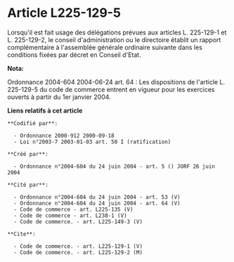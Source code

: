 # Article L225-129-5

Lorsqu'il est fait usage des délégations prévues aux articles L. 225-129-1 et L. 225-129-2, le conseil d'administration ou le
directoire établit un rapport complémentaire à l'assemblée générale ordinaire suivante dans les conditions fixées par décret
en Conseil d'Etat.

**Nota:**

Ordonnance 2004-604 2004-06-24 art. 64 : Les dispositions de l'article L. 225-129-5 du code de commerce entrent en vigueur
pour les exercices ouverts à partir du 1er janvier 2004.

**Liens relatifs à cet article**

	**Codifié par**:

	  - Ordonnance 2000-912 2000-09-18
	  - Loi n°2003-7 2003-01-03 art. 50 I (ratification)

	**Créé par**:

	  - Ordonnance n°2004-604 du 24 juin 2004 - art. 5 () JORF 26 juin 2004

	**Cité par**:

	  - Ordonnance n°2004-604 du 24 juin 2004 - art. 53 (V)
	  - Ordonnance n°2004-604 du 24 juin 2004 - art. 64 (V)
	  - Code de commerce - art. L225-135 (V)
	  - Code de commerce - art. L238-1 (V)
	  - Code de commerce. - art. L225-149-3 (V)

	**Cite**:

	  - Code de commerce. - art. L225-129-1 (V)
	  - Code de commerce. - art. L225-129-2 (M)
